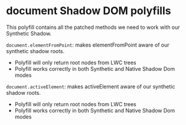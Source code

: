 # document Shadow DOM polyfills

This polyfill contains all the patched methods we need to work with our Synthetic Shadow.

`document.elementFromPoint`: makes elementFromPoint aware of our synthetic shadow roots.

-   Polyfill will only return root nodes from LWC trees
-   Polyfill works correctly in both Synthetic and Native Shadow Dom modes

`document.activeElement`: makes activeElement aware of our synthetic shadow roots.

-   Polyfill will only return root nodes from LWC trees
-   Polyfill works correctly in both Synthetic and Native Shadow Dom modes
